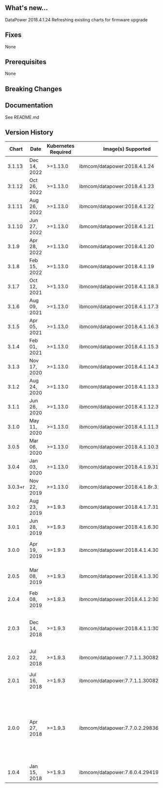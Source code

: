 ## What's new...
DataPower 2018.4.1.24
Refreshing existing charts for firmware upgrade
## Fixes
None

## Prerequisites
None

## Breaking Changes

## Documentation
See README.md

## Version History

| Chart   |   Date  | Kubernetes Required |    Image(s) Supported    | Breaking Changes | Details |
| ------- | ------------ | -------- | ------------------------------------ | ---- | -------------------------------------------------------------- |
| 3.1.13  | Dec 14, 2022 | >=1.13.0 | ibmcom/datapower:2018.4.1.24         | None | 2018.4.1.24 refresh |
| 3.1.12  | Oct 26, 2022 | >=1.13.0 | ibmcom/datapower:2018.4.1.23         | None | 2018.4.1.23 refresh |
| 3.1.11  | Aug 26, 2022 | >=1.13.0 | ibmcom/datapower:2018.4.1.22         | None | 2018.4.1.22 refresh |
| 3.1.10  | Jun 27, 2022 | >=1.13.0 | ibmcom/datapower:2018.4.1.21         | None | 2018.4.1.21 refresh |
| 3.1.9   | Apr 28, 2022 | >=1.13.0 | ibmcom/datapower:2018.4.1.20         | None | 2018.4.1.20 refresh |
| 3.1.8   | Feb 15, 2022 | >=1.13.0 | ibmcom/datapower:2018.4.1.19         | None | 2018.4.1.19 refresh |
| 3.1.7   | Oct 12, 2021 | >=1.13.0 | ibmcom/datapower:2018.4.1.18.336067  | None | 2018.4.1.18 refresh |
| 3.1.6   | Aug 09, 2021 | >=1.13.0 | ibmcom/datapower:2018.4.1.17.334278  | None | 2018.4.1.17 refresh |
| 3.1.5   | Apr 05, 2021 | >=1.13.0 | ibmcom/datapower:2018.4.1.16.330899  | None | 2018.4.1.16 refresh |
| 3.1.4   | Feb 01, 2021 | >=1.13.0 | ibmcom/datapower:2018.4.1.15.329061  | None | 2018.4.1.15 refresh |
| 3.1.3   | Nov 17, 2020 | >=1.13.0 | ibmcom/datapower:2018.4.1.14.327897  | None | 2018.4.1.14 refresh |
| 3.1.2   | Aug 24, 2020 | >=1.13.0 | ibmcom/datapower:2018.4.1.13.324822  | None | 2018.4.1.13 refresh |
| 3.1.1   | Jun 26, 2020 | >=1.13.0 | ibmcom/datapower:2018.4.1.12.323006  | None | 2018.4.1.12 refresh |
| 3.1.0   | May 11, 2020 | >=1.13.0 | ibmcom/datapower:2018.4.1.11.320653  | None | 2018.4.1.11, http health check, configmaps |
| 3.0.5   | Mar 06, 2020 | >=1.13.0 | ibmcom/datapower:2018.4.1.10.318002  | None | Change default pattern to "none" |
| 3.0.4   | Jan 03, 2020 | >=1.13.0 | ibmcom/datapower:2018.4.1.9.315826   | None | 2018.4.1.9 refresh |
| 3.0.3+r | Nov 22, 2019 | >=1.13.0 | ibmcom/datapower:2018.4.1.8r.315390r | None | 2018.4.1.8 refresh |
| 3.0.2   | Aug 23, 2019 | >=1.9.3  | ibmcom/datapower:2018.4.1.7.312001   | None | snmpState |
| 3.0.1   | Jun 28, 2019 | >=1.9.3  | ibmcom/datapower:2018.4.1.6.309660   | None | L2 cert, adminUserSecret |
| 3.0.0   | Apr 19, 2019 | >=1.9.3  | ibmcom/datapower:2018.4.1.4.307525   | Changed label scheme | 2018.4.1.4, pull secrets, health check, ssh permissions |
| 2.0.5   | Mar 08, 2019 | >=1.9.3  | ibmcom/datapower:2018.4.1.3.306649   | None | 2018.4.1.3, use secret for https keys/certs, ILMT annotations |
| 2.0.4   | Feb 08, 2019 | >=1.9.3  | ibmcom/datapower:2018.4.1.2:306098   | None | Continuous delivery update for 2018.4.1.2 FixPack |
| 2.0.3   | Dec 14, 2018 | >=1.9.3  | ibmcom/datapower:2018.4.1.1:305192   | None | DataPower ICP refresh for 2018.4.1.1. Contains updates to align with ICP standards |
| 2.0.2   | Jul 22, 2018 | >=1.9.3  | ibmcom/datapower:7.7.1.1.300826      | None | Add required identification annotations.  |
| 2.0.1   | Jul 16, 2018 | >=1.9.3  | ibmcom/datapower:7.7.1.1.300826      | None | Add Prometheus metrics monitoring support via the SNMP Exporter. |
| 2.0.0   | Apr 27, 2018 | >=1.9.3  | ibmcom/datapower:7.7.0.2.298364      | None | v2.0.0 Release of the ibm-datapower-dev Chart version 2.0.0. Updated DataPower image to 7.7.0.2.298364. Added RESTProxy pattern. Removed webApplicationProxy pattern. Made certificates optional |
| 1.0.4   | Jan 15, 2018 | >=1.9.3  | ibmcom/datapower:7.6.0.4.294196      | None | Update DataPower image to 7.6.0.4.294196 |
